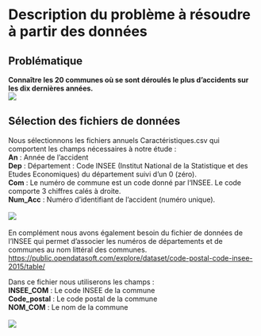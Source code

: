 # Description du problème à résoudre à partir des données

## Problématique
<strong>Connaître les 20 communes où se sont déroulés le plus d’accidents sur les dix dernières années.</strong>
<br>
![](https://user-images.githubusercontent.com/54117403/80631935-cd099800-8a56-11ea-8059-3573ba99ae42.png)

## Sélection des fichiers de données
Nous sélectionnons les fichiers annuels Caractéristiques.csv qui comportent les champs nécessaires à notre étude :<br>
<strong>An</strong> : Année de l’accident <br>
<strong>Dep</strong> : Département : Code INSEE (Institut National de la Statistique et des Etudes Economiques) du département suivi d’un 0 (zéro). <br>
<strong>Com</strong> : Le numéro de commune est un code donné par l‘INSEE. Le code comporte 3 chiffres calés à droite. <br>
<strong>Num_Acc</strong> : Numéro d’identifiant de l’accident (numéro unique). <br><br>
![](https://user-images.githubusercontent.com/54117403/80632093-03471780-8a57-11ea-928a-9c15ed3b9d11.jpg)
<br><br>
En complément nous avons également besoin du fichier de données de l’INSEE qui permet d’associer les numéros de départements et de communes au nom littéral des communes.
https://public.opendatasoft.com/explore/dataset/code-postal-code-insee-2015/table/

Dans ce fichier nous utiliserons les champs : <br>
<strong>INSEE_COM</strong> : Le code INSEE de la commune <br>
<strong>Code_postal</strong> : Le code postal de la commune <br>
<strong>NOM_COM</strong> : Le nom de la commune <br>
<br>
![](https://user-images.githubusercontent.com/54117403/80632835-18707600-8a58-11ea-8dd8-c0cc5c959257.PNG)


